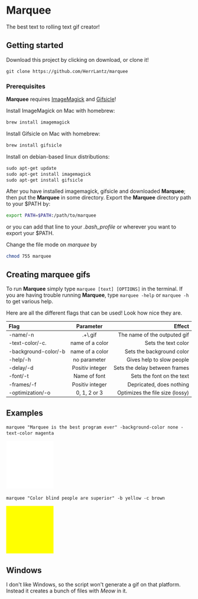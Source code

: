 # Marquee
The best text to rolling text gif creator!
## Getting started

Download this project by clicking on download, or clone it!
```
git clone https://github.com/HerrLantz/marquee
```

### Prerequisites

**Marquee** requires [ImageMagick](https://www.imagemagick.org/script/index.php) and [Gifsicle](http://www.lcdf.org/gifsicle/)!

Install ImageMagick on Mac with homebrew:
```bash
brew install imagemagick
```
Install Gifsicle on Mac with homebrew:
```bash
brew install gifsicle
```

Install on debian-based linux distributions:
```
sudo apt-get update
sudo apt-get install imagemagick
sudo apt-get install gifsicle
```

After you have installed imagemagick, gifsicle and downloaded **Marquee**; then put the **Marquee** in some directory.
Export the **Marquee** directory path to your $PATH by:
```bash
export PATH=$PATH:/path/to/marquee
```
or you can add that line to your *.bash_profile* or wherever you want to export your $PATH.

Change the file mode on *marquee* by
```bash
chmod 755 marquee
```

## Creating marquee gifs
To run **Marquee** simply type `marquee [text] [OPTIONS]` in the terminal.
If you are having trouble running **Marquee**, type `marquee -help` or `marquee -h` to get various help.


Here are all the different flags that can be used! Look how nice they are.

|Flag	             |Parameter	      |Effect                         |
|:-------------------|:--------------:|------------------------------:|
|-name/-n            |.+\\.gif        |The name of the outputed gif   |
|-text-color/-c.     |name of a color |Sets the text color 		      |
|-background-color/-b|name of a color |Sets the background color      |
|-help/-h            |no parameter    |Gives help to slow people      |
|-delay/-d 			 |Positiv integer |Sets the delay between frames  |
|-font/-t            |Name of font    |Sets the font on the text      |
|-frames/-f          |Positiv integer |Depricated, does nothing       |
|-optimization/-o    |0, 1, 2 or 3    |Optimizes the file size (lossy)|

## Examples

```
marquee "Marquee is the best program ever" -background-color none -text-color magenta
```
![A great example](https://raw.githubusercontent.com/HerrLantz/marquee/master/examples/example1.gif "Look at that nice text")

```
marquee "Color blind people are superior" -b yellow -c brown
```
![Another great example](https://raw.githubusercontent.com/HerrLantz/marquee/master/examples/example2.gif "I wish I was like Patric")

## Windows

I don't like Windows, so the script won't generate a gif on that platform. Instead it creates a bunch of files with *Meow* in it.
